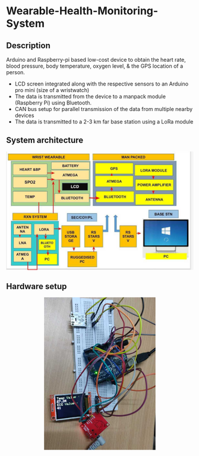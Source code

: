 # Wearable-Health-Monitoring-System

## Description
Arduino and Raspberry-pi based low-cost device to obtain the heart rate, blood pressure, body temperature, oxygen level, & the GPS location of a person. 
- LCD screen integrated along with the respective sensors to an Arduino pro mini (size of a wristwatch)  
- The data is transmitted from the device to a manpack module (Raspberry Pi) using Bluetooth. 
- CAN bus setup for parallel transmission of the data from multiple nearby devices
- The data is transmitted to a 2-3 km far base station using a LoRa module

## System architecture
<div  align="center">
<img src="./media/blockdiag.jpeg" width="700" />
</div>

## Hardware setup
<div  align="center">
<img  src="./media/setup.jpeg" width="300">
</div>
